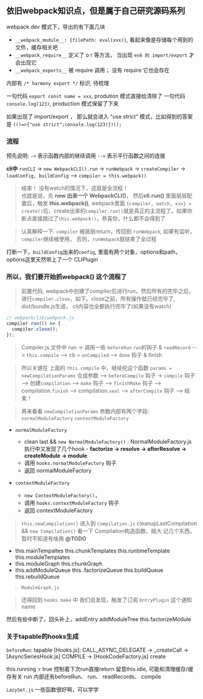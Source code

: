 ## 依旧webpack知识点，但是属于自己研究源码系列

webpack dev 模式下，导出的有下面几块
- `__webpack_module__: {filePath: eval(xxx)}`, 看起来像是存储每个用到的文件，缓存相关吧
- `__webpack_require__`  定义了 o r 等方法， 当出现 `es6 的 import/export` 才会出现它
- `__webpack_exports__`  被 require 调用； 没有 require 它也会存在

内部有 `/* harmony export */` 标识, 待梳理

一句代码 `export const name = xxx`, prodution 模式直接给清除了
一句代码 `console.log(123)`, production 模式保留了下来

如果出现了 import/export ， 那么就会进入 "use strict" 模式，比如得到的答案是
`(()=>{"use strict";console.log(123)})();`

### 流程
预先说明: 
`->` 表示函数内部的继续调用
`-->` 表示平行函数之间的连接

**cli中** `runCLI` -> `new WebpackCLI().run` -> `runWebpack` -> `createCompiler` -> `loadConfig, buildConfig` --> `compiler = this.webpack()`

> 结束！ 没有watch的情况下，这就是全流程！  
> 也就是说，先 **new 出来一个 WebpackCLI()**， 然后**cli.run()** 里面层层配置后，触发 **this.webpack()**,  webpack里面 `{compiler, watch, xxx} = create()`后，create出来的`compiler.run()`就是真正的主流程了。如果你断点直接跳过了`this.webpack()`，恭喜你，什么都不会得到了  

> 认真解释一下: `compiler` 被层层return，传回到 `runWebpack`, 如果有监听，`compiler`继续被使用， 否则，`runWebpack`就结束了全过程

打断一下，`buildConfig`出来的`config`, 里面有两个对象，options和path， options这里天然带上了一个 CLIPlugin

### 所以，我们要开始抓webpack() 这个流程了

> 前置代码, webpack中创建了compiler后进行run，然后所有的完毕之后，进行`compiler.close`，如下。close之前，所有操作就已经完毕了, dist/bundle.js生成， cli内容也全都执行完毕了(如果没有watch)

```javascript
// webpack/lib/webpack.js
compiler.run(() => {
  compiler.close();
});
```

> Compiler.js 文件中
run -> 调用一些 `beforeRun` `run`的钩子 & `readRecord` --> `this.compile` -->  cb = `onCompiled` --> `done` 钩子 & finish

> 所以关键在 上面的 `this.compile` 中，继续挖这个函数
`params = newCompilationParams` 合成参数  --> `beforeCompile` 钩子 ->  `compile` 钩子 --> 创建`compilation` --> `make` 钩子 --> `finishMake` 钩子 --> compilation.`finish` --> compilation.`seal` --> `afterCompile` 钩子 --> 结束！


> 再来看看 `newCompilationParams`
参数内部有两个字段: `normalModuleFactory` `contextModuleFactory`
- `normalModuleFactory`
  - clean last  && `new NormalModuleFactory()` : NormalModuleFactory.js 执行中又发现了几个hook - **factorize -> resolve -> afterResolve -> createModule -> module**
  - 调用 `hooks.normalModuleFactory` 钩子
  - 返回 normalModuleFactory
 
- `contextModuleFactory`
  - `new ContextModuleFactory()`，
  - 调用 `hooks.contextModuleFactory` 钩子
  - 返回 contextModuleFactory


> `this.newCompilation()`  进入到 `Compilation.js`
cleanupLastCompilation && `new Compilation()`
看一下 Compilation构造函数，贼大
记几个东西， 暂时不知道有啥用 **@TODO**
- this.mainTempaltes  this.chunkTemplates  this.runtimeTemplate  this.moduleTemplates
- this.moduleGraph  this.chunkGraph
- this.addModuleQueue  this..factorizeQueue  this.buildQueue  this.rebuildQueue


> `ModuleGraph.js`


> 还得回到 `hooks.make` 中
我们会发现，触发了订阅 `EntryPlugin` 这个通知name

然后有些中断了，回头补上，addEntry addModuleTree  this.factorizeModule




### 关于tapable的hooks生成
`beforeRun`: tapable [Hooks.js]: CALL_ASYNC_DELEGATE -> _createCall -> [AsyncSeriesHook.js] COMPILE -> [HookCodeFactory.js] create


this.running = true 控制着下次run直接return
留意this.idle, 可能和清理缓存/缓存有关
run 内部还有beforeRun、 run、 readRecords、 compile

`LazySet.js` 一些函数很好啊，可以学学